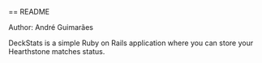 == README

Author: André Guimarães

DeckStats is a simple Ruby on Rails application where you can store your Hearthstone matches status.


